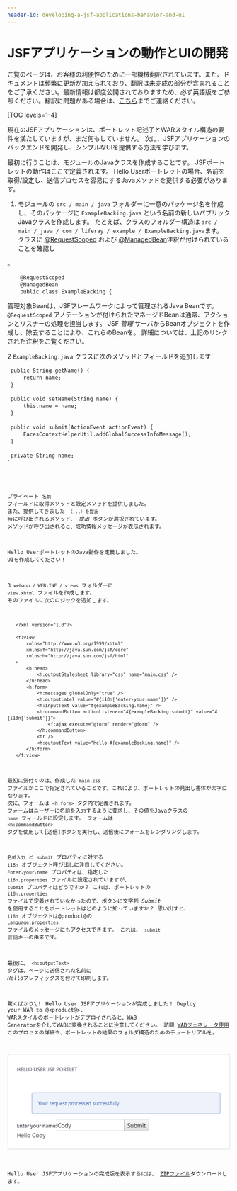 ```yaml
---
header-id: developing-a-jsf-applications-behavior-and-ui
---
```


# JSFアプリケーションの動作とUIの開発

<p class="alert alert-info"><span class="wysiwyg-color-blue120">ご覧のページは、お客様の利便性のために一部機械翻訳されています。また、ドキュメントは頻繁に更新が加えられており、翻訳は未完成の部分が含まれることをご了承ください。最新情報は都度公開されておりますため、必ず英語版をご参照ください。翻訳に問題がある場合は、<a href="mailto:support-content-jp@liferay.com">こちら</a>までご連絡ください。</span></p>

[TOC levels=1-4]

現在のJSFアプリケーションは、ポートレット記述子とWARスタイル構造の要件を満たしていますが、まだ何もしていません。 次に、JSFアプリケーションのバックエンドを開発し、シンプルなUIを提供する方法を学びます。

最初に行うことは、モジュールのJavaクラスを作成することです。 JSFポートレットの動作はここで定義されます。 Hello Userポートレットの場合、名前を取得/設定し、送信プロセスを容易にするJavaメソッドを提供する必要があります。

1.  モジュールの `src / main / java` フォルダーに一意のパッケージ名を作成し、そのパッケージに `ExampleBacking.java` という名前の新しいパブリックJavaクラスを作成します。 たとえば、クラスのフォルダー構造は `src / main / java / com / liferay / example / ExampleBacking.java`ます。 クラスに [@RequestScoped](http://docs.oracle.com/javaee/7/api/javax/faces/bean/RequestScoped.html) および [@ManagedBean](http://docs.oracle.com/javaee/7/api/javax/faces/bean/ManagedBean.html)注釈が付けられていることを確認し

 。</p> 
   
        @RequestScoped
        @ManagedBean
        public class ExampleBacking {
       
   
   管理対象Beanは、JSFフレームワークによって管理されるJava Beanです。 `@RequestScoped` アノテーションが付けられたマネージドBeanは通常、アクションとリスナーの処理を担当します。 JSF *管理* サーバからBeanオブジェクトを作成し、除去することにより、これらのBeanを。 詳細については、上記のリンクされた注釈をご覧ください。</li> 
   
   2  `ExampleBacking.java` クラスに次のメソッドとフィールドを追加します`</p>

<pre><code> public String getName() {
     return name;
 }

 public void setName(String name) {
     this.name = name;
 }

 public void submit(ActionEvent actionEvent) {
     FacesContextHelperUtil.addGlobalSuccessInfoMessage();
 }

 private String name;
`</pre> 
  
  プライベート `名前` フィールドに取得メソッドと設定メソッドを提供しました。 また、提供してきました `（...）を提出` 時に呼び出されるメソッド、 *提出* ボタンが選択されています。 メソッドが呼び出されると、成功情報メッセージが表示されます。
  
  Hello UserポートレットのJava動作を定義しました。 UIを作成してください！</li> 
  
  3  `webapp / WEB-INF / views` フォルダーに `view.xhtml` ファイルを作成します。 そのファイルに次のロジックを追加します。
  
       <?xml version="1.0"?>
      
       <f:view
           xmlns="http://www.w3.org/1999/xhtml"
           xmlns:f="http://java.sun.com/jsf/core"
           xmlns:h="http://java.sun.com/jsf/html"
       >
           <h:head>
               <h:outputStylesheet library="css" name="main.css" />
           </h:head>
           <h:form>
               <h:messages globalOnly="true" />
               <h:outputLabel value="#{i18n['enter-your-name']}" />
               <h:inputText value="#{exampleBacking.name}" />
               <h:commandButton actionListener="#{exampleBacking.submit}" value="#{i18n['submit']}">
                   <f:ajax execute="@form" render="@form" />
               </h:commandButton>
               <br />
               <h:outputText value="Hello #{exampleBacking.name}" />
           </h:form>
       </f:view>
      
  
  最初に気付くのは、作成した `main.css` ファイルがここで指定されていることです。これにより、ポートレットの見出し書体が太字になります。 次に、フォームは `<h:form>` タグ内で定義されます。 フォームはユーザーに名前を入力するように要求し、その値をJavaクラスの `name` フィールドに設定します。 フォームは `<h:commandButton>` タグを使用して[送信]ボタンを実行し、送信後にフォームをレンダリングします。
  
  `名前入力` と `submit` プロパティに対する `i18n` オブジェクト呼び出しに注目してください。 `Enter-your-name` プロパティは、指定した `i18n.properties` ファイルに設定されていますが、 `submit` プロパティはどうですか？ これは、ポートレットの `i18n.properties` ファイルで定義されていなかったので、ボタンに文字列 *Submit* を使用することをポートレットはどのように知っていますか？ 思い出すと、 `i18n` オブジェクトは@product@の `Language.properties` ファイルのメッセージにもアクセスできます。 これは、 `submit` 言語キーの由来です。
  
  最後に、 `<h:outputText>` タグは、ページに送信された名前に *Hello*プレフィックスを付けて印刷します。</ol> 

驚くばかり\！ Hello User JSFアプリケーションが完成しました！ Deploy your WAR to @<product@>. WARスタイルのポートレットがデプロイされると、WAB Generatorを介してWABに変換されることに注意してください。 訪問 [WABジェネレータ使用](/docs/7-1/tutorials/-/knowledge_base/t/using-the-wab-generator) このプロセスの詳細や、ポートレットの結果のフォルダ構造のためのチュートリアルを。

![図1：ユーザーの名前を送信すると、挨拶とともに表示されます。](../../../../images/hello-user-jsf-portlet.png)

Hello User JSFアプリケーションの完成版を表示するには、 [ZIPファイル](https://portal.liferay.dev/documents/113763090/114000653/hello-user-jsf-portlet.zip)ダウンロードします。
